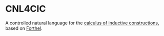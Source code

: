 # CNL4CIC
A controlled natural language for the [calculus of inductive constructions](https://coq.inria.fr/refman/language/cic.html), based on [Forthel](http://nevidal.org/download/forthel.pdf).
